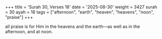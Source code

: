+++
title = 'Surah 30, Verses 18'
date = '2025-08-30'
weight = 3427
surah = 30
ayah = 18
tags = ["afternoon", "earth", "heaven", "heavens", "noon", "praise"]
+++

all praise is for Him in the heavens and the earth—as well as in the afternoon, and at noon. 